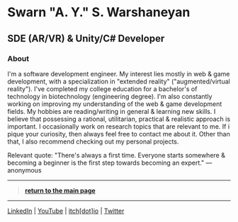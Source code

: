 # Swarn "A. Y." S. Warshaneyan

## SDE (AR/VR) & Unity/C# Developer

### About

I'm a software development engineer. My interest lies mostly in web & game development, with a specialization in "extended reality" ("augmented/virtual reality"). I've completed my college education for a bachelor's of technology in biotechnology (engineering degree). I'm also constantly working on improving my understanding of the web & game development fields. My hobbies are reading/writing in general & learning new skills. I believe that possessing a rational, utilitarian, practical & realistic approach is important. I occasionally work on research topics that are relevant to me. If i pique your curiosity, then always feel free to contact me about it. Other than that, I also recommend checking out my personal projects.

Relevant quote:
"There's always a first time. Everyone starts somewhere & becoming a beginner is the first step towards becoming an expert."
— anonymous

------------

> [**return to the main page**](https://ahiyantra.github.io)

------------

[LinkedIn](https://www.linkedin.com/in/ahiyantra/) | [YouTube](https://www.youtube.com/channel/UCvqX8LLwojuty35CrIlRBVQ) | [itch[dot]io](https://ahiyantra.itch.io/) | [Twitter](https://twitter.com/ahiyantra)
